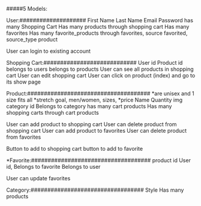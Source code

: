 #####5 Models:

User:####################
First Name
Last Name
Email
Password
has many Shopping Cart
Has many products through shopping cart
Has many favorites
Has many favorite_products through favorites, source favorited, source_type product
<!-- User can create an account -->
User can login to existing account
<!-- User can update account -->


Shopping Cart:############################
User id
Product id
belongs to users
belongs to products 
User can see all products in shopping cart
User can edit shopping cart
User can click on product (index) and go to its show page


Product:#####################################
*are unisex and 1 size fits all 
*stretch goal, men/women, sizes, *price
Name
Quantity
img
category id
Belongs to category
has many cart products
Has many shopping carts through cart products
<!-- User can see all products -->
<!-- User can click on individual product -->
User can add product to shopping cart
User can delete product from shopping cart
User can add product to favorites
User can delete product from favorites
<!-- User can see products by style/category -->
Button to add to shopping cart
button to add to favorite

*Favorite:####################################
product id
User id, 
Belongs to favorite
Belongs to user
<!-- User can see all favorites -->
User can update favorites


Category:##################################
Style
Has many products
